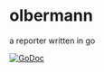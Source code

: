 olbermann
=========

a reporter written in go

[![GoDoc](https://godoc.org/github.com/leifwalsh/olbermann?status.png)](https://godoc.org/github.com/leifwalsh/olbermann)
